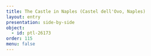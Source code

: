 ```yaml
---
title: The Castle in Naples (Castel dell'Ovo, Naples)
layout: entry
presentation: side-by-side
object:
  - id: ptl-26173
order: 115
menu: false
---
```






